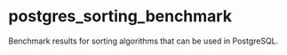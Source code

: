 # postgres_sorting_benchmark
Benchmark results for sorting algorithms that can be used in PostgreSQL. 

